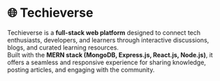 # 🌐 Techieverse

Techieverse is a **full-stack web platform** designed to connect tech enthusiasts, developers, and learners through interactive discussions, blogs, and curated learning resources.  
Built with the **MERN stack (MongoDB, Express.js, React.js, Node.js)**, it offers a seamless and responsive experience for sharing knowledge, posting articles, and engaging with the community.
